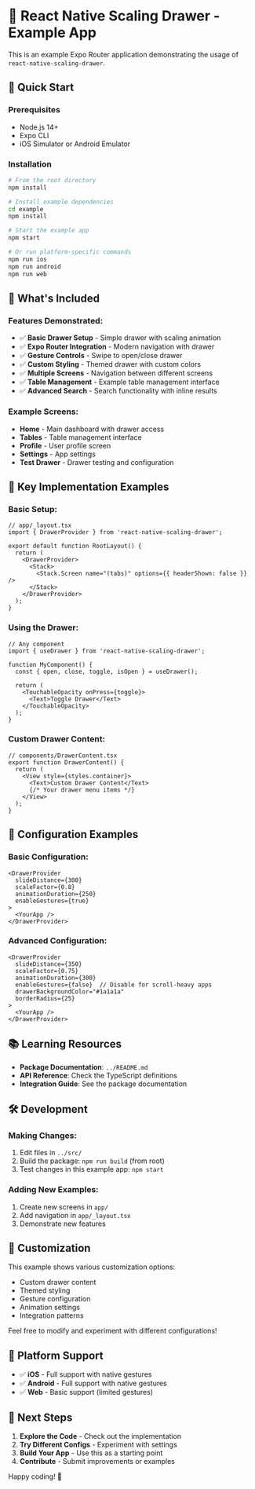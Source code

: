 # 📱 React Native Scaling Drawer - Example App

This is an example Expo Router application demonstrating the usage of `react-native-scaling-drawer`.

## 🚀 Quick Start

### Prerequisites
- Node.js 14+
- Expo CLI
- iOS Simulator or Android Emulator

### Installation

```bash
# From the root directory
npm install

# Install example dependencies
cd example
npm install

# Start the example app
npm start

# Or run platform-specific commands
npm run ios
npm run android
npm run web
```

## 📱 What's Included

### **Features Demonstrated:**
- ✅ **Basic Drawer Setup** - Simple drawer with scaling animation
- ✅ **Expo Router Integration** - Modern navigation with drawer
- ✅ **Gesture Controls** - Swipe to open/close drawer
- ✅ **Custom Styling** - Themed drawer with custom colors
- ✅ **Multiple Screens** - Navigation between different screens
- ✅ **Table Management** - Example table management interface
- ✅ **Advanced Search** - Search functionality with inline results

### **Example Screens:**
- **Home** - Main dashboard with drawer access
- **Tables** - Table management interface
- **Profile** - User profile screen
- **Settings** - App settings
- **Test Drawer** - Drawer testing and configuration

## 🎯 **Key Implementation Examples**

### **Basic Setup:**
```tsx
// app/_layout.tsx
import { DrawerProvider } from 'react-native-scaling-drawer';

export default function RootLayout() {
  return (
    <DrawerProvider>
      <Stack>
        <Stack.Screen name="(tabs)" options={{ headerShown: false }} />
      </Stack>
    </DrawerProvider>
  );
}
```

### **Using the Drawer:**
```tsx
// Any component
import { useDrawer } from 'react-native-scaling-drawer';

function MyComponent() {
  const { open, close, toggle, isOpen } = useDrawer();
  
  return (
    <TouchableOpacity onPress={toggle}>
      <Text>Toggle Drawer</Text>
    </TouchableOpacity>
  );
}
```

### **Custom Drawer Content:**
```tsx
// components/DrawerContent.tsx
export function DrawerContent() {
  return (
    <View style={styles.container}>
      <Text>Custom Drawer Content</Text>
      {/* Your drawer menu items */}
    </View>
  );
}
```

## 🔧 **Configuration Examples**

### **Basic Configuration:**
```tsx
<DrawerProvider
  slideDistance={300}
  scaleFactor={0.8}
  animationDuration={250}
  enableGestures={true}
>
  <YourApp />
</DrawerProvider>
```

### **Advanced Configuration:**
```tsx
<DrawerProvider
  slideDistance={350}
  scaleFactor={0.75}
  animationDuration={300}
  enableGestures={false}  // Disable for scroll-heavy apps
  drawerBackgroundColor="#1a1a1a"
  borderRadius={25}
>
  <YourApp />
</DrawerProvider>
```

## 📚 **Learning Resources**

- **Package Documentation**: `../README.md`
- **API Reference**: Check the TypeScript definitions
- **Integration Guide**: See the package documentation

## 🛠 **Development**

### **Making Changes:**
1. Edit files in `../src/`
2. Build the package: `npm run build` (from root)
3. Test changes in this example app: `npm start`

### **Adding New Examples:**
1. Create new screens in `app/`
2. Add navigation in `app/_layout.tsx`
3. Demonstrate new features

## 🎨 **Customization**

This example shows various customization options:
- Custom drawer content
- Themed styling
- Gesture configuration
- Animation settings
- Integration patterns

Feel free to modify and experiment with different configurations!

## 📱 **Platform Support**

- ✅ **iOS** - Full support with native gestures
- ✅ **Android** - Full support with native gestures  
- ✅ **Web** - Basic support (limited gestures)

## 🚀 **Next Steps**

1. **Explore the Code** - Check out the implementation
2. **Try Different Configs** - Experiment with settings
3. **Build Your App** - Use this as a starting point
4. **Contribute** - Submit improvements or examples

Happy coding! 🎉
